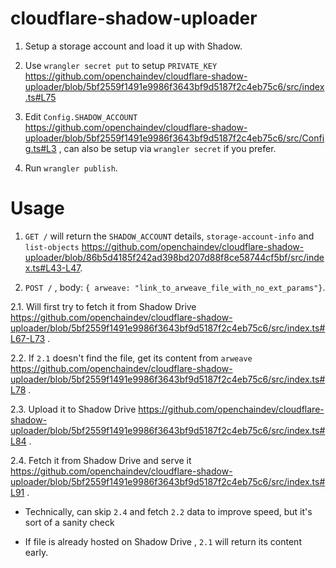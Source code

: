 # cloudflare-shadow-uploader

1. Setup a storage account and load it up with Shadow.

2. Use `wrangler secret put` to setup `PRIVATE_KEY` https://github.com/openchaindev/cloudflare-shadow-uploader/blob/5bf2559f1491e9986f3643bf9d5187f2c4eb75c6/src/index.ts#L75

3. Edit `Config.SHADOW_ACCOUNT` https://github.com/openchaindev/cloudflare-shadow-uploader/blob/5bf2559f1491e9986f3643bf9d5187f2c4eb75c6/src/Config.ts#L3 , can also be setup via `wrangler secret` if you prefer.

4. Run `wrangler publish`.


# Usage

1. `GET /` will return the `SHADOW_ACCOUNT` details, `storage-account-info` and `list-objects` https://github.com/openchaindev/cloudflare-shadow-uploader/blob/86b5d4185f242ad398bd207d88f8ce58744cf5bf/src/index.ts#L43-L47.

2. `POST /` , body: `{ arweave: "link_to_arweave_file_with_no_ext_params"}`.

2.1. Will first try to fetch it from Shadow Drive https://github.com/openchaindev/cloudflare-shadow-uploader/blob/5bf2559f1491e9986f3643bf9d5187f2c4eb75c6/src/index.ts#L67-L73 .

2.2. If `2.1` doesn't find the file, get its content from `arweave` https://github.com/openchaindev/cloudflare-shadow-uploader/blob/5bf2559f1491e9986f3643bf9d5187f2c4eb75c6/src/index.ts#L78 .

2.3. Upload it to Shadow Drive https://github.com/openchaindev/cloudflare-shadow-uploader/blob/5bf2559f1491e9986f3643bf9d5187f2c4eb75c6/src/index.ts#L84 .

2.4. Fetch it from Shadow Drive and serve it https://github.com/openchaindev/cloudflare-shadow-uploader/blob/5bf2559f1491e9986f3643bf9d5187f2c4eb75c6/src/index.ts#L91 .

* Technically, can skip `2.4` and fetch `2.2` data to improve speed, but it's sort of a sanity check

* If file is already hosted on Shadow Drive , `2.1` will return its content early.


